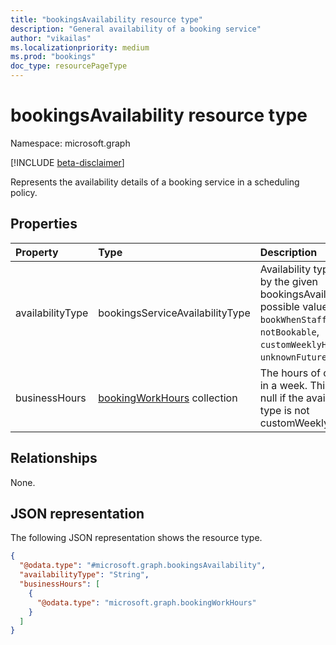 ```yaml
---
title: "bookingsAvailability resource type"
description: "General availability of a booking service"
author: "vikailas"
ms.localizationpriority: medium
ms.prod: "bookings"
doc_type: resourcePageType
---
```


# bookingsAvailability resource type

Namespace: microsoft.graph

[!INCLUDE [beta-disclaimer](../../includes/beta-disclaimer.md)]

Represents the availability details of a booking service in a scheduling policy.

## Properties
|Property|Type|Description|
|:---|:---|:---|
|availabilityType|bookingsServiceAvailabilityType|Availability type defined by the given bookingsAvailability.The possible values are: `bookWhenStaffAreFree`, `notBookable`, `customWeeklyHours`, `unknownFutureValue`.|
|businessHours|[bookingWorkHours](../resources/bookingworkhours.md) collection|The hours of operation in a week. This is set to null if the availability type is not customWeeklyHours|

## Relationships
None.

## JSON representation
The following JSON representation shows the resource type.
<!-- {
  "blockType": "resource",
  "@odata.type": "microsoft.graph.bookingsAvailability"
}
-->
``` json
{
  "@odata.type": "#microsoft.graph.bookingsAvailability",
  "availabilityType": "String",
  "businessHours": [
    {
      "@odata.type": "microsoft.graph.bookingWorkHours"
    }
  ]
}
```

